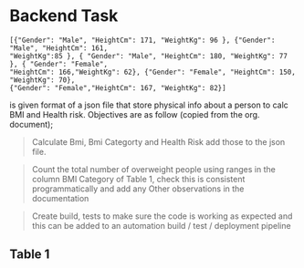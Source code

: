 



# Backend Task
```
[{"Gender": "Male", "HeightCm": 171, "WeightKg": 96 }, {"Gender": "Male", "HeightCm": 161,
"WeightKg":85 }, { "Gender": "Male", "HeightCm": 180, "WeightKg": 77 }, { "Gender": "Female",
"HeightCm": 166,"WeightKg": 62}, {"Gender": "Female", "HeightCm": 150, "WeightKg": 70},
{"Gender": "Female","HeightCm": 167, "WeightKg": 82}] 
```
is given format of a json file that store physical info about a person to calc BMI and Health risk.
Objectives are as follow (copied from the org. document); 
> Calculate Bmi, Bmi Categorty and Health Risk add those to the json file.

> Count the total number of overweight people using ranges in the column BMI Category of
Table 1, check this is consistent programmatically and add any Other observations in the
documentation

> Create build, tests to make sure the code is working as expected and this can be added to an
automation build / test / deployment pipeline 

## Table 1
